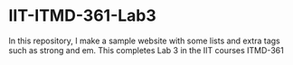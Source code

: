 # IIT-ITMD-361-Lab3
In this repository, I make a sample website with some lists and extra tags such as strong and em.
This completes Lab 3 in the IIT courses ITMD-361
